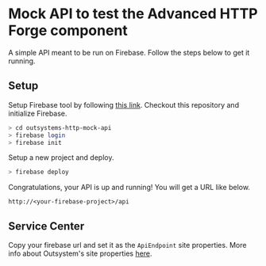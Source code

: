 # Mock API to test the Advanced HTTP Forge component
A simple API meant to be run on Firebase. Follow the steps below to get it running.

## Setup

Setup Firebase tool by following [this link](https://firebase.google.com/docs/cli). Checkout this repository and initialize Firebase.

```bash
> cd outsystems-http-mock-api
> firebase login
> firebase init
```
Setup a new project and deploy.

```bash
> firebase deploy
```

Congratulations, your API is up and running! You will get a URL like below.

```
http://<your-firebase-project>/api
```

## Service Center

Copy your firebase url and set it as the `ApiEndpoint` site properties. More info about Outsystem's site properties [here](https://success.outsystems.com/Documentation/11/Developing_an_Application/Use_Data/Use_Site_Properties_to_Configure_Behaviors_at_Runtime).
